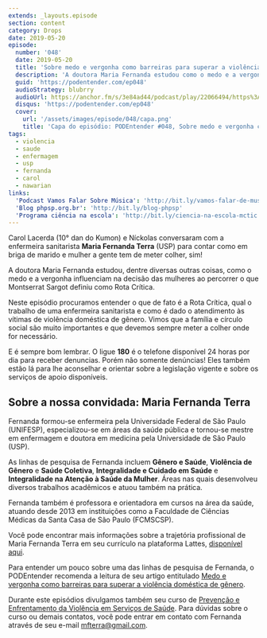 ```yaml
---
extends: _layouts.episode
section: content
category: Drops
date: 2019-05-20
episode:
  number: '048'
  date: 2019-05-20
  title: 'Sobre medo e vergonha como barreiras para superar a violência doméstica de gênero'
  description: 'A doutora Maria Fernanda estudou como o medo e a vergonha influenciam na decisão das mulheres ao percorrer o que Montserrat Sargot definiu como Rota Crítica.'
  guid: 'https://podentender.com/ep048'
  audioStrategy: blubrry
  audioUrl: https://anchor.fm/s/3e84ad44/podcast/play/22066494/https%3A%2F%2Fd3ctxlq1ktw2nl.cloudfront.net%2Fstaging%2F2020-10-3%2F125107034-44100-2-47641b4f194e7fb9.mp3
  disqus: 'https://podentender.com/ep048'
  cover:
    url: '/assets/images/episode/048/capa.png'
    title: 'Capa do episódio: PODEntender #048, Sobre medo e vergonha como barreiras para superar a violência doméstica de gênero'
tags:
  - violencia
  - saude
  - enfermagem
  - usp
  - fernanda
  - carol
  - nawarian
links:
  'Podcast Vamos Falar Sobre Música': 'http://bit.ly/vamos-falar-de-musica'
  'Blog phpsp.org.br': 'http://bit.ly/blog-phpsp'
  'Programa ciência na escola': 'http://bit.ly/ciencia-na-escola-mctic'
---
```


Carol Lacerda (10° dan do Kumon) e Níckolas conversaram com a enfermeira sanitarista **Maria Fernanda
Terra** (USP) para contar como em briga de marido e mulher a gente tem de meter colher, sim!

A doutora Maria Fernanda estudou, dentre diversas outras coisas, como o medo e a vergonha influenciam na decisão das
mulheres ao percorrer o que Montserrat Sargot definiu como Rota Crítica.

Neste episódio procuramos entender o que de fato é a Rota Crítica, qual o trabalho de uma enfermeira sanitarista e como
é dado o atendimento às vítimas de violência doméstica de gênero. Vimos que a família e círculo social são muito
importantes e que devemos sempre meter a colher onde for necessário.

E é sempre bom lembrar. O ligue **180** é o telefone disponível 24 horas por dia para receber denuncias. Porém não
somente denúncias! Eles também estão lá para lhe aconselhar e orientar sobre a legislação vigente e sobre os serviços de
apoio disponíveis. 

## Sobre a nossa convidada: Maria Fernanda Terra

Fernanda formou-se enfermeira pela Universidade Federal de São Paulo (UNIFESP), especializou-se em áreas da saúde
pública e tornou-se mestre em enfermagem e doutora em medicina pela Universidade de São Paulo (USP).

As linhas de pesquisa de Fernanda incluem **Gênero e Saúde**, **Violência de Gênero** e **Saúde Coletiva**,
**Integralidade e Cuidado em Saúde** e **Integralidade na Atenção à Saúde da Mulher**. Áreas nas quais desenvolveu
diversos trabalhos acadêmicos e atuou também na prática.

Fernanda também é professora e orientadora em cursos na área da saúde, atuando desde 2013 em instituições como a
Faculdade de Ciências Médicas da Santa Casa de São Paulo (FCMSCSP).

Você pode encontrar mais informações sobre a trajetória profissional de Maria Fernanda Terra em seu currículo na
plataforma Lattes, [disponível aqui](http://bit.ly/lattes-fernanda-terra).

Para entender um pouco sobre uma das linhas de pesquisa de Fernanda, o PODEntender recomenda a leitura de seu artigo
entitulado [Medo e vergonha como barreiras para superar a violência doméstica de gênero](http://bit.ly/trabalho-medo).

Durante este episódios divulgamos também seu curso de [Prevenção e Enfrentamento da Violência em Serviços de Saúde](http://bit.ly/curso-prevencao-enfrentamento-violencia).
Para dúvidas sobre o curso ou demais contatos, você pode entrar em contato com Fernanda através de seu e-mail
[mfterra@gmail.com](mailto:mfterra@gmail.com).

